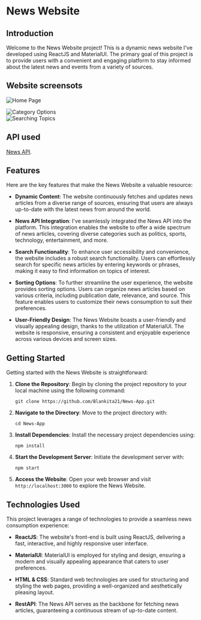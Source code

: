 # News Website

## Introduction

Welcome to the News Website project! This is a dynamic news website I've developed using ReactJS and MaterialUI. The primary goal of this project is to provide users with a convenient and engaging platform to stay informed about the latest news and events from a variety of sources. 

## Website screensots

![Home Page](https://user-images.githubusercontent.com/59385327/156923929-cb8e1112-e690-43c3-b118-f3eb02d80dfa.png)
<br>

![Category Options](https://user-images.githubusercontent.com/59385327/156923935-012a5637-f65a-4709-af02-b7391179cb7d.png)
<br>
![Searching Topics](https://user-images.githubusercontent.com/59385327/156923946-3ca6f477-a221-4565-a485-4e40abbc6c64.png)

## API used

[News API](https://newsapi.org/).

## Features

Here are the key features that make the News Website a valuable resource:

- **Dynamic Content**: The website continuously fetches and updates news articles from a diverse range of sources, ensuring that users are always up-to-date with the latest news from around the world.

- **News API Integration**: I've seamlessly integrated the News API into the platform. This integration enables the website to offer a wide spectrum of news articles, covering diverse categories such as politics, sports, technology, entertainment, and more.

- **Search Functionality**: To enhance user accessibility and convenience, the website includes a robust search functionality. Users can effortlessly search for specific news articles by entering keywords or phrases, making it easy to find information on topics of interest.

- **Sorting Options**: To further streamline the user experience, the website provides sorting options. Users can organize news articles based on various criteria, including publication date, relevance, and source. This feature enables users to customize their news consumption to suit their preferences.

- **User-Friendly Design**: The News Website boasts a user-friendly and visually appealing design, thanks to the utilization of MaterialUI. The website is responsive, ensuring a consistent and enjoyable experience across various devices and screen sizes.

## Getting Started

Getting started with the News Website is straightforward:

1. **Clone the Repository**: Begin by cloning the project repository to your local machine using the following command:
   ```
   git clone https://github.com/Blankita21/News-App.git
   ```

2. **Navigate to the Directory**: Move to the project directory with:
   ```
   cd News-App
   ```

3. **Install Dependencies**: Install the necessary project dependencies using:
   ```
   npm install
   ```

4. **Start the Development Server**: Initiate the development server with:
   ```
   npm start
   ```

5. **Access the Website**: Open your web browser and visit `http://localhost:3000` to explore the News Website.

## Technologies Used

This project leverages a range of technologies to provide a seamless news consumption experience:

- **ReactJS**: The website's front-end is built using ReactJS, delivering a fast, interactive, and highly responsive user interface.

- **MaterialUI**: MaterialUI is employed for styling and design, ensuring a modern and visually appealing appearance that caters to user preferences.

- **HTML & CSS**: Standard web technologies are used for structuring and styling the web pages, providing a well-organized and aesthetically pleasing layout.

- **RestAPI**: The News API serves as the backbone for fetching news articles, guaranteeing a continuous stream of up-to-date content.


